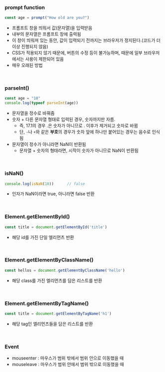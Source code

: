 ### prompt function

```js
const age = prompt("How old are you?")
```

- 프롬프트 창을 띄워서 값(문자열)을 입력받음
- 내부의 문자열은 프롬프트 창에 출력됨
- 이 창이 띄워져 있는 동안, 값이 입력되기 전까지는 브라우저가 정지된다.(코드가 더이상 진행되지 않음)
- CSS가 적용되지 않기 때문에, 버튼의 수정 등이 불가능하며, 때문에 일부 브라우저에서는 사용이 제한되어 있음
- 매우 오래된 방법

<br>

### parseInt()

```js
const age = "10"
console.log(typeof parseInt(age))
```

- 문자열을 정수로 바꿔줌
- 숫자 + 다른 문자열 형태로 입력된 경우, 숫자까지만 자름.
  - 즉, 17.1의 경우 .은 숫자가 아니므로 . 이후가 제거되고 숫자로 바뀜
  - 단, `-`나 `+`와 같은 **부호**의 경우가 숫자 앞에 하나만 붙어있는 경우는 음수로 인식됨
- 문자열이 정수가 아니라면 NaN이 반환됨
  - 문자열 + 숫자의 형태라면, 시작이 숫자가 아니므로 NaN이 반환됨

<br>

### isNaN()

```js
console.log(isNaN(10))		// false
```

- 인자가 NaN이라면 true, 아니라면 false 반환

<br>

### Element.getElementById()

```js
const title = document.getElementById('title')
```

- 해당 id를 가진 단일 엘리먼츠 반환

<br>

### Element.getElementByClassName()

```js
const hellos = document.getElementByClassName('hello')
```

- 해당 class를 가진 엘리먼츠를 담은 리스트를 반환

<br>

### Element.getElementByTagName()

```js
const title = document.getElementByTagName('h1')
```

- 해당 tag인 엘리먼츠들을 담은 리스트를 반환

<br>

### Event

- mouseenter : 마우스가 범위 밖에서 범위 안으로 이동했을 때
- mouseleave : 마우스가 범위 안에서 범위 밖으로 이동했을 때

<br>

